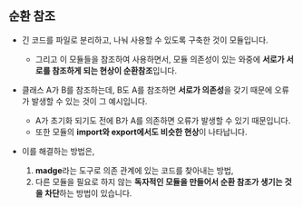 ## 순환 참조

- 긴 코드를 파일로 분리하고, 나눠 사용할 수 있도록 구축한 것이 모듈입니다.
    - 그리고 이 모듈들을 참조하여 사용하면서, 모듈 의존성이 있는 와중에 **서로가 서로를 참조하게 되는 현상이 순환참조**입니다.

- 클래스 A가 B를 참조하는데, B도 A를 참조하면 **서로가 의존성**을 갖기 때문에 오류가 발생할 수 있는 것이 그 예시입니다. 
    - A가 초기화 되기도 전에 B가 A를 의존하면 오류가 발생할 수 있기 때문입니다.
    - 또한 모듈의 **import와 export에서도 비슷한 현상**이 나타납니다.

- 이를 해결하는 방법은, 
    1. **madge**라는 도구로 의존 관계에 있는 코드를 찾아내는 방법,
    2. 다른 모듈을 필요로 하지 않는 **독자적인 모듈을 만들어서 순환 참조가 생기는 것을 차단**하는 방법이 있습니다.